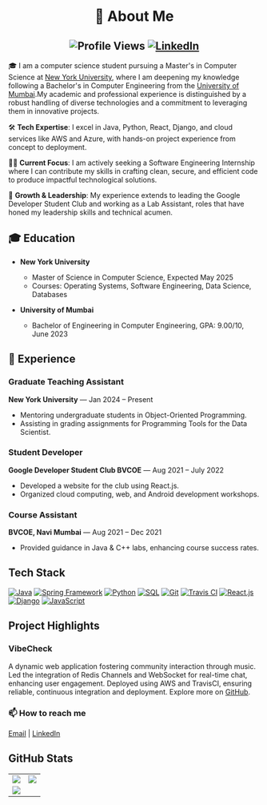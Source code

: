 # <div align="center"> 👋 About Me</div>

## <div align="center" style="text-align: center;"> ![Profile Views](https://komarev.com/ghpvc/?username=khamseaffan&color=blue)    [![LinkedIn](https://img.shields.io/badge/LinkedIn-blue?style=for-the-badge&logo=linkedin&logoColor=white)](https://www.linkedin.com/in/affankhamse/)</div>


🎓 I am a computer science student pursuing a Master's in Computer Science at [New York University](https://www.nyu.edu/), where I am deepening my knowledge following a Bachelor's in Computer Engineering from the [University of Mumbai](https://www.mu.ac.in/).My academic and professional experience is distinguished by a robust handling of diverse technologies and a commitment to leveraging them in innovative projects.

🛠️ **Tech Expertise**: I excel in Java, Python, React, Django, and cloud services like AWS and Azure, with hands-on project experience from concept to deployment.

👨‍💻 **Current Focus**: I am actively seeking a Software Engineering Internship where I can contribute my skills in crafting clean, secure, and efficient code to produce impactful technological solutions.

🌱 **Growth & Leadership**: My experience extends to leading the Google Developer Student Club and working as a Lab Assistant, roles that have honed my leadership skills and technical acumen.


## 🎓 Education

- **New York University**
  - Master of Science in Computer Science, Expected May 2025
  - Courses: Operating Systems, Software Engineering, Data Science, Databases

- **University of Mumbai**
  - Bachelor of Engineering in Computer Engineering, GPA: 9.00/10, June 2023

## 💼 Experience

### Graduate Teaching Assistant
**New York University** — Jan 2024 – Present
- Mentoring undergraduate students in Object-Oriented Programming.
- Assisting in grading assignments for Programming Tools for the Data Scientist.

### Student Developer
**Google Developer Student Club BVCOE** — Aug 2021 – July 2022
- Developed a website for the club using React.js.
- Organized cloud computing, web, and Android development workshops.

### Course Assistant
**BVCOE, Navi Mumbai** — Aug 2021 – Dec 2021
- Provided guidance in Java & C++ labs, enhancing course success rates.


## Tech Stack

[![Java](https://img.shields.io/badge/Java-5382a1?style=for-the-badge&logo=java&logoColor=white)](https://www.java.com/)
[![Spring Framework](https://img.shields.io/badge/Spring_Framework-6db33f?style=for-the-badge&logo=spring&logoColor=white)](https://spring.io/)
[![Python](https://img.shields.io/badge/Python-a7e974?style=for-the-badge&logo=python&logoColor=white)](https://www.python.org/)
[![SQL](https://img.shields.io/badge/SQL-025E8C?style=for-the-badge&logo=postgresql&logoColor=white)](https://www.postgresql.org/)
[![Git](https://img.shields.io/badge/Git-f34f29?style=for-the-badge&logo=git&logoColor=white)](https://git-scm.com/)
[![Travis CI](https://img.shields.io/badge/Travis_CI-f8f8f8?style=for-the-badge&logo=travis-ci&logoColor=black)](https://travis-ci.org/)
[![React.js](https://img.shields.io/badge/React.js-61dafb?style=for-the-badge&logo=react&logoColor=white)](https://reactjs.org/)
[![Django](https://img.shields.io/badge/Django-092e20?style=for-the-badge&logo=django&logoColor=white)](https://www.djangoproject.com/)
[![JavaScript](https://img.shields.io/badge/JavaScript-F7DF1E?style=for-the-badge&logo=javascript&logoColor=black)](https://developer.mozilla.org/en-US/docs/Web/JavaScript)

## Project Highlights

### VibeCheck
A dynamic web application fostering community interaction through music. Led the integration of Redis Channels and WebSocket for real-time chat, enhancing user engagement. Deployed using AWS and TravisCI, ensuring reliable, continuous integration and deployment. Explore more on [GitHub](https://github.com/yourVibeCheckProjectLink](https://github.com/khamseaffan/Wednesday-Fall2023-Team-1)).


### 📫 How to reach me
[Email](mailto:khamseaffan@nyu.edu) | [LinkedIn](https://www.linkedin.com/in/affan-khamse/)

## GitHub Stats



<div align="center">
  <table>
    <tr>
      <td><img src="https://github-readme-streak-stats.herokuapp.com/?user=khamseaffan&theme=dark" /></td>
      <td><img src="https://github-readme-stats.vercel.app/api?username=khamseaffan&show_icons=true&hide_border=false&count_private=true&include_all_commits=true&theme=dark#gh-dark-mode-only" /></td>
    </tr>
    <tr>
      <td><img src="https://github-readme-stats.vercel.app/api/top-langs/?username=khamseaffan&layout=compact&theme=dark#gh-dark-mode-only"/></td>
    </tr>
  </table>
</div>

